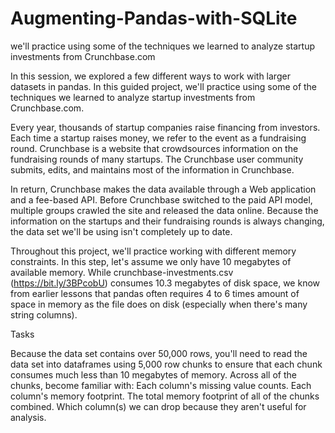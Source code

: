 # Augmenting-Pandas-with-SQLite
we'll practice using some of the techniques we learned to analyze startup investments from Crunchbase.com

In this session, we explored a few different ways to work with larger datasets in pandas. In this guided project, we'll practice using some of the techniques we learned to analyze startup investments from Crunchbase.com.

Every year, thousands of startup companies raise financing from investors. Each time a startup raises money, we refer to the event as a fundraising round. Crunchbase is a website that crowdsources information on the fundraising rounds of many startups. The Crunchbase user community submits, edits, and maintains most of the information in Crunchbase.

In return, Crunchbase makes the data available through a Web application and a fee-based API. Before Crunchbase switched to the paid API model, multiple groups crawled the site and released the data online. Because the information on the startups and their fundraising rounds is always changing, the data set we'll be using isn't completely up to date.

Throughout this project, we'll practice working with different memory constraints. In this step, let's assume we only have 10 megabytes of available memory. While crunchbase-investments.csv (https://bit.ly/3BPcobU) consumes 10.3 megabytes of disk space, we know from earlier lessons that pandas often requires 4 to 6 times amount of space in memory as the file does on disk (especially when there's many string columns).

Tasks

Because the data set contains over 50,000 rows, you'll need to read the data set into dataframes using 5,000 row chunks to ensure that each chunk consumes much less than 10 megabytes of memory.
Across all of the chunks, become familiar with:
Each column's missing value counts.
Each column's memory footprint.
The total memory footprint of all of the chunks combined.
Which column(s) we can drop because they aren't useful for analysis.
